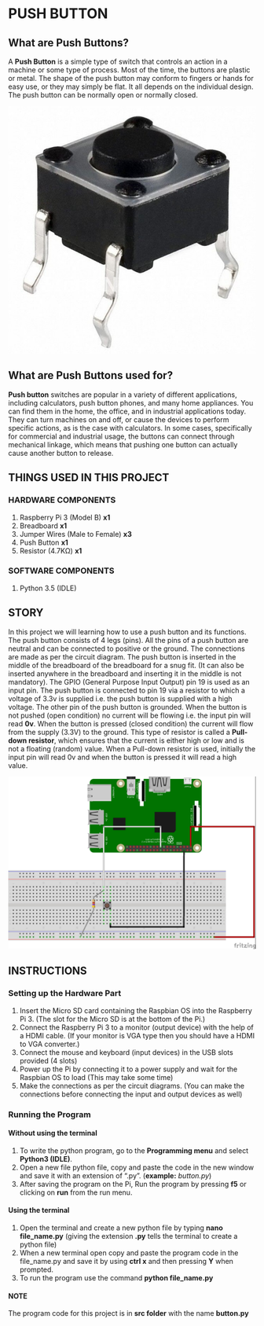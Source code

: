 # PUSH BUTTON

## What are Push Buttons?
A **Push Button** is a simple type of switch that controls an action in a machine or some type of process. Most of the time, the buttons are plastic or metal. The shape of the push button may conform to fingers or hands for easy use, or they may simply be flat. It all depends on the individual design. The push button can be normally open or normally closed.

![](https://github.com/11RO05/handson-iot-raspberrypi/blob/master/images/Button.png)  
  
## What are Push Buttons used for?
**Push button** switches are popular in a variety of different applications, including calculators, push button phones, and many home appliances. You can find them in the home, the office, and in industrial applications today. They can turn machines on and off, or cause the devices to perform specific actions, as is the case with calculators. In some cases, specifically for commercial and industrial usage, the buttons can connect through mechanical linkage, which means that pushing one button can actually cause another button to release.
  
## THINGS USED IN THIS PROJECT

### HARDWARE COMPONENTS
1.	Raspberry Pi 3 (Model B)		**x1**
2.	Breadboard				**x1**
3.	Jumper Wires (Male to Female)	**x3**
4.	Push Button				**x1**
5.	Resistor (4.7KΩ)			**x1**

### SOFTWARE COMPONENTS
1.	Python 3.5 (IDLE)

## STORY
In this project we will learning how to use a push button and its functions. The push button consists of 4 legs (pins). All the pins of a push button are neutral and can be connected to positive or the ground. The connections are made as per the circuit diagram. The push button is inserted in the middle of the breadboard of the breadboard for a snug fit. (It can also be inserted anywhere in the breadboard and inserting it in the middle is not mandatory). The GPIO (General Purpose Input Output) pin 19 is used as an input pin. The push button is connected to pin 19 via a resistor to which a voltage of 3.3v is supplied i.e. the push button is supplied with a high voltage. The other pin of the push button is grounded. When the button is not pushed (open condition) no current will be flowing i.e. the input pin will read **0v**. When the button is pressed (closed condition) the current will flow from the supply (3.3V) to the ground. This type of resistor is called a **Pull-down resistor**, which ensures that the current is either high or low and is not a floating (random) value. When a Pull-down resistor is used, initially the input pin will read 0v and when the button is pressed it will read a high value.

![](https://github.com/11RO05/handson-iot-raspberrypi/blob/master/circuit-diagram/Button.png)
  
## INSTRUCTIONS

### Setting up the Hardware Part
1.	Insert the Micro SD card containing the Raspbian OS into the Raspberry Pi 3. (The slot for the Micro SD is at the bottom of the Pi.)
2.	Connect the Raspberry Pi 3 to a monitor (output device) with the help of a HDMI cable. (If your monitor is VGA type then you should have a HDMI to VGA converter.) 
3.	Connect the mouse and keyboard (input devices) in the USB slots provided (4 slots)
4.	Power up the Pi by connecting it to a power supply and wait for the Raspbian OS to load (This may take some time)
5.	Make the connections as per the circuit diagrams. (You can make the connections before connecting the input and output devices as well)

### Running the Program
#### Without using the terminal
1.	To write the python program, go to the **Programming menu** and select **Python3 (IDLE)**.
2.	Open a new file python file, copy and paste the code in the new window and save it with an extension of “.py”. (**example:** *button.py*)
3.	After saving the program on the Pi, Run the program by pressing **f5** or clicking on **run** from the run menu. 
#### Using the terminal
1.	Open the terminal and create a new python file by typing **nano file_name.py** (giving the extension **.py** tells the terminal to create a python file)
2.	When a new terminal open copy and paste the program code in the file_name.py and save it by using **ctrl x** and then pressing **Y** when prompted.
3.	To run the program use the command **python file_name.py**

#### NOTE
The program code for this project is in **src folder** with the name **button.py**
